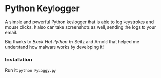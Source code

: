 # Python Keylogger

A simple and powerful Python keylogger that is able to log keystrokes and mouse clicks. It also can take screenshots as well, sending the logs to your email.

Big thanks to _Black Hat Python_ by Seitz and Arnold that helped me understand how malware works by developing it!

### Installation
Run it:
`python PyLoggy.py`
